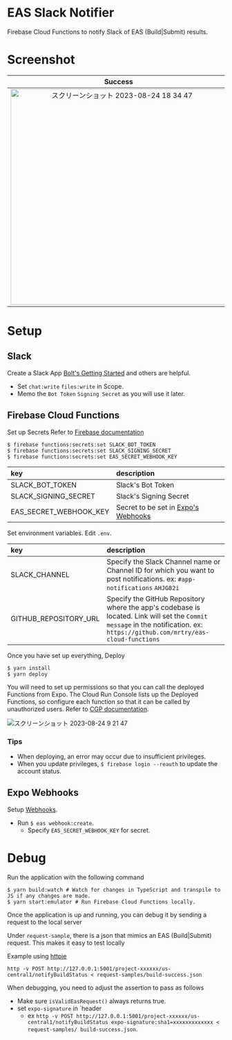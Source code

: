 # EAS Slack Notifier

Firebase Cloud Functions to notify Slack of EAS (Build|Submit) results.

# Screenshot

| Success  |  Failed  |   Cancel   | 
|:--------:|:--------:|:----------:|
| <img width="500" alt="スクリーンショット 2023-08-24 18 34 47" src="https://github.com/mrtry/eas-cloud-functions/assets/8851552/c7bb3c9f-b3d6-4805-903c-8675c68edd93"> | <img width="498" alt="スクリーンショット 2023-08-24 18 35 12" src="https://github.com/mrtry/eas-cloud-functions/assets/8851552/1636d101-f8cf-4598-8454-458a90f5c573"> | <img width="500" alt="スクリーンショット 2023-08-24 18 35 29" src="https://github.com/mrtry/eas-cloud-functions/assets/8851552/73de580a-4e61-41ce-aabd-fc5488f79ac5"> |

# Setup

## Slack

Create a Slack App
[Bolt's Getting Started](https://slack.dev/bolt-js/ja-jp/tutorial/getting-started) and others are helpful.

- Set `chat:write` `files:write` in Scope.
- Memo the `Bot Token` `Signing Secret` as you will use it later.


## Firebase Cloud Functions

Set up Secrets
Refer to [Firebase documentation](https://firebase.google.com/docs/functions/config-env&gen=2nd#secret-manager)

```shell
$ firebase functions:secrets:set SLACK_BOT_TOKEN
$ firebase functions:secrets:set SLACK_SIGNING_SECRET
$ firebase functions:secrets:set EAS_SECRET_WEBHOOK_KEY
```

| key                    | description                                                                |
|:-----------------------|:---------------------------------------------------------------------------|
| SLACK_BOT_TOKEN        | Slack's Bot Token                                                          |
| SLACK_SIGNING_SECRET   | Slack's Signing Secret                                                     |
| EAS_SECRET_WEBHOOK_KEY | Secret to be set in [Expo's Webhooks](https://docs.expo.dev/eas/webhooks/) |

Set environment variables.
Edit `.env`.

| key                   | description                                                                                                                           |
|:----------------------|:--------------------------------------------------------------------------------------------------------------------------------------|
| SLACK_CHANNEL         | Specify the Slack Channel name or Channel ID for which you want to post notifications. ex: `#app-notifications` `AHJG82i`             | 
| GITHUB_REPOSITORY_URL | Specify the GitHub Repository where the app's codebase is located. Link will set the `Commit message` in the notification. ex: `https://github.com/mrtry/eas-cloud-functions`|

Once you have set up everything, Deploy

```shell
$ yarn install
$ yarn deploy
```

You will need to set up permissions so that you can call the deployed Functions from Expo.
The Cloud Run Console lists up the Deployed Functions, so configure each function so that it can be called by unauthorized users.
Refer to [CGP documentation](https://cloud.google.com/run/docs/authenticating/public).

![スクリーンショット 2023-08-24 9 21 47](https://github.com/mrtry/eas-cloud-functions/assets/8851552/59d35862-389c-4170-9316-b85573fd21b8)

### Tips

- When deploying, an error may occur due to insufficient privileges.
- When you update privileges, `$ firebase login --reauth` to update the account status.


## Expo Webhooks

Setup [Webhooks](https://docs.expo.dev/eas/webhooks/).

- Run `$ eas webhook:create`.
  - Specify `EAS_SECRET_WEBHOOK_KEY` for secret.

# Debug

Run the application with the following command

```shell
$ yarn build:watch # Watch for changes in TypeScript and transpile to JS if any changes are made.
$ yarn start:emulator # Run Firebase Cloud Functions locally.
```

Once the application is up and running, you can debug it by sending a request to the local server

Under `request-sample`, there is a json that mimics an EAS (Build|Submit) request.
This makes it easy to test locally

Example using [httpie](https://httpie.io/docs/cli)

```shell
http -v POST http://127.0.0.1:5001/project-xxxxxx/us-central1/notifyBuildStatus < request-samples/build-success.json
```

When debugging, you need to adjust the assertion to pass as follows
- Make sure `isValidEasRequest()` always returns true.
- set `expo-signature` in `header
    - ex `http -v POST http://127.0.0.1:5001/project-xxxxxx/us-central1/notifyBuildStatus expo-signature:sha1=xxxxxxxxxxxxx < request-samples/ build-success.json`.
